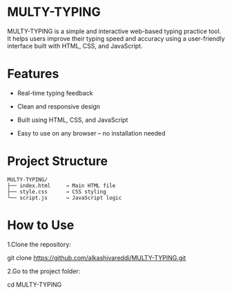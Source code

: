 # MULTY-TYPING
MULTY-TYPING is a simple and interactive web-based typing practice tool. It helps users improve their typing speed and accuracy using a user-friendly interface built with HTML, CSS, and JavaScript.

# Features
- Real-time typing feedback

- Clean and responsive design

- Built using HTML, CSS, and JavaScript

- Easy to use on any browser – no installation needed

# Project Structure
```
MULTY-TYPING/
├── index.html     → Main HTML file
├── style.css      → CSS styling
└── script.js      → JavaScript logic
```
# How to Use
1.Clone the repository:

  git clone https://github.com/alkashivareddi/MULTY-TYPING.git

2.Go to the project folder:

   cd MULTY-TYPING


















